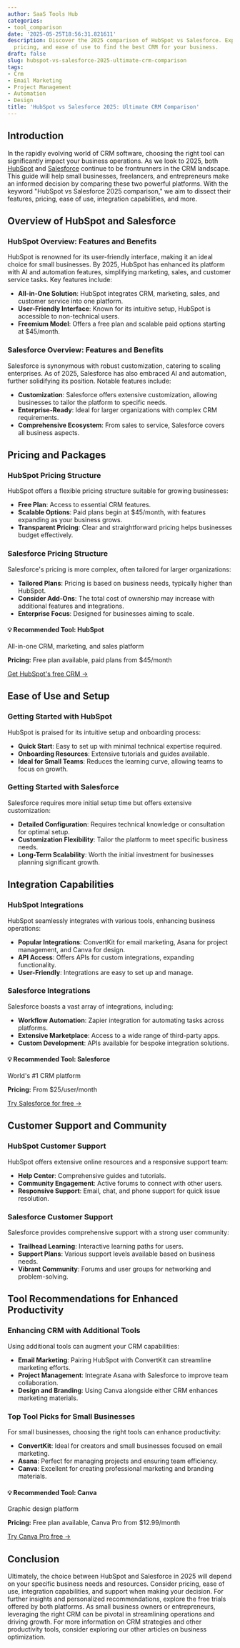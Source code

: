 ```yaml
---
author: SaaS Tools Hub
categories:
- tool_comparison
date: '2025-05-25T18:56:31.821611'
description: Discover the 2025 comparison of HubSpot vs Salesforce. Explore features,
  pricing, and ease of use to find the best CRM for your business.
draft: false
slug: hubspot-vs-salesforce-2025-ultimate-crm-comparison
tags:
- Crm
- Email Marketing
- Project Management
- Automation
- Design
title: 'HubSpot vs Salesforce 2025: Ultimate CRM Comparison'
---
```


## Introduction

In the rapidly evolving world of CRM software, choosing the right tool can significantly impact your business operations. As we look to 2025, both [HubSpot](https://go.try-hubspot.com/c/6231120/976131/12893) and [Salesforce](https://www.salesforce.com/form/signup/freetrial-sales/) continue to be frontrunners in the CRM landscape. This guide will help small businesses, freelancers, and entrepreneurs make an informed decision by comparing these two powerful platforms. With the keyword "HubSpot vs Salesforce 2025 comparison," we aim to dissect their features, pricing, ease of use, integration capabilities, and more.

## Overview of HubSpot and Salesforce

### HubSpot Overview: Features and Benefits

HubSpot is renowned for its user-friendly interface, making it an ideal choice for small businesses. By 2025, HubSpot has enhanced its platform with AI and automation features, simplifying marketing, sales, and customer service tasks. Key features include:

- **All-in-One Solution**: HubSpot integrates CRM, marketing, sales, and customer service into one platform.
- **User-Friendly Interface**: Known for its intuitive setup, HubSpot is accessible to non-technical users.
- **Freemium Model**: Offers a free plan and scalable paid options starting at $45/month.

### Salesforce Overview: Features and Benefits

Salesforce is synonymous with robust customization, catering to scaling enterprises. As of 2025, Salesforce has also embraced AI and automation, further solidifying its position. Notable features include:

- **Customization**: Salesforce offers extensive customization, allowing businesses to tailor the platform to specific needs.
- **Enterprise-Ready**: Ideal for larger organizations with complex CRM requirements.
- **Comprehensive Ecosystem**: From sales to service, Salesforce covers all business aspects.

## Pricing and Packages

### HubSpot Pricing Structure

HubSpot offers a flexible pricing structure suitable for growing businesses:

- **Free Plan**: Access to essential CRM features.
- **Scalable Options**: Paid plans begin at $45/month, with features expanding as your business grows.
- **Transparent Pricing**: Clear and straightforward pricing helps businesses budget effectively.

### Salesforce Pricing Structure

Salesforce's pricing is more complex, often tailored for larger organizations:

- **Tailored Plans**: Pricing is based on business needs, typically higher than HubSpot.
- **Consider Add-Ons**: The total cost of ownership may increase with additional features and integrations.
- **Enterprise Focus**: Designed for businesses aiming to scale.


<div class="affiliate-cta">
<h4>💡 Recommended Tool: HubSpot</h4>
<p>All-in-one CRM, marketing, and sales platform</p>
<p><strong>Pricing:</strong> Free plan available, paid plans from $45/month</p>
<p><a href="https://go.try-hubspot.com/c/6231120/976131/12893" target="_blank" rel="noopener">Get HubSpot's free CRM →</a></p>
</div>

## Ease of Use and Setup

### Getting Started with HubSpot

HubSpot is praised for its intuitive setup and onboarding process:

- **Quick Start**: Easy to set up with minimal technical expertise required.
- **Onboarding Resources**: Extensive tutorials and guides available.
- **Ideal for Small Teams**: Reduces the learning curve, allowing teams to focus on growth.

### Getting Started with Salesforce

Salesforce requires more initial setup time but offers extensive customization:

- **Detailed Configuration**: Requires technical knowledge or consultation for optimal setup.
- **Customization Flexibility**: Tailor the platform to meet specific business needs.
- **Long-Term Scalability**: Worth the initial investment for businesses planning significant growth.

## Integration Capabilities

### HubSpot Integrations

HubSpot seamlessly integrates with various tools, enhancing business operations:

- **Popular Integrations**: ConvertKit for email marketing, Asana for project management, and Canva for design.
- **API Access**: Offers APIs for custom integrations, expanding functionality.
- **User-Friendly**: Integrations are easy to set up and manage.

### Salesforce Integrations

Salesforce boasts a vast array of integrations, including:

- **Workflow Automation**: Zapier integration for automating tasks across platforms.
- **Extensive Marketplace**: Access to a wide range of third-party apps.
- **Custom Development**: APIs available for bespoke integration solutions.


<div class="affiliate-cta">
<h4>💡 Recommended Tool: Salesforce</h4>
<p>World's #1 CRM platform</p>
<p><strong>Pricing:</strong> From $25/user/month</p>
<p><a href="https://www.salesforce.com/form/signup/freetrial-sales/" target="_blank" rel="noopener">Try Salesforce for free →</a></p>
</div>

## Customer Support and Community

### HubSpot Customer Support

HubSpot offers extensive online resources and a responsive support team:

- **Help Center**: Comprehensive guides and tutorials.
- **Community Engagement**: Active forums to connect with other users.
- **Responsive Support**: Email, chat, and phone support for quick issue resolution.

### Salesforce Customer Support

Salesforce provides comprehensive support with a strong user community:

- **Trailhead Learning**: Interactive learning paths for users.
- **Support Plans**: Various support levels available based on business needs.
- **Vibrant Community**: Forums and user groups for networking and problem-solving.

## Tool Recommendations for Enhanced Productivity

### Enhancing CRM with Additional Tools

Using additional tools can augment your CRM capabilities:

- **Email Marketing**: Pairing HubSpot with ConvertKit can streamline marketing efforts.
- **Project Management**: Integrate Asana with Salesforce to improve team collaboration.
- **Design and Branding**: Using Canva alongside either CRM enhances marketing materials.

### Top Tool Picks for Small Businesses

For small businesses, choosing the right tools can enhance productivity:

- **ConvertKit**: Ideal for creators and small businesses focused on email marketing.
- **Asana**: Perfect for managing projects and ensuring team efficiency.
- **Canva**: Excellent for creating professional marketing and branding materials.


<div class="affiliate-cta">
<h4>💡 Recommended Tool: Canva</h4>
<p>Graphic design platform</p>
<p><strong>Pricing:</strong> Free plan available, Canva Pro from $12.99/month</p>
<p><a href="https://www.canva.com/join/your-affiliate-code" target="_blank" rel="noopener">Try Canva Pro free →</a></p>
</div>

## Conclusion

Ultimately, the choice between HubSpot and Salesforce in 2025 will depend on your specific business needs and resources. Consider pricing, ease of use, integration capabilities, and support when making your decision. For further insights and personalized recommendations, explore the free trials offered by both platforms. As small business owners or entrepreneurs, leveraging the right CRM can be pivotal in streamlining operations and driving growth. For more information on CRM strategies and other productivity tools, consider exploring our other articles on business optimization.